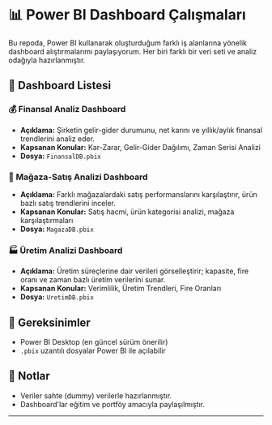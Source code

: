 # 📊 Power BI Dashboard Çalışmaları

Bu repoda, Power BI kullanarak oluşturduğum farklı iş alanlarına yönelik dashboard alıştırmalarımı paylaşıyorum. Her biri farklı bir veri seti ve analiz odağıyla hazırlanmıştır.

## 📁 Dashboard Listesi

### 💰 Finansal Analiz Dashboard
- **Açıklama:** Şirketin gelir-gider durumunu, net karını ve yıllık/aylık finansal trendlerini analiz eder.
- **Kapsanan Konular:** Kar-Zarar, Gelir-Gider Dağılımı, Zaman Serisi Analizi
- **Dosya:** `FinansalDB.pbix`

### 🛒 Mağaza-Satış Analizi Dashboard
- **Açıklama:** Farklı mağazalardaki satış performanslarını karşılaştırır, ürün bazlı satış trendlerini inceler.
- **Kapsanan Konular:** Satış hacmi, ürün kategorisi analizi, mağaza karşılaştırmaları
- **Dosya:** `MagazaDB.pbix`

### 🏭 Üretim Analizi Dashboard
- **Açıklama:** Üretim süreçlerine dair verileri görselleştirir; kapasite, fire oranı ve zaman bazlı üretim verilerini sunar.
- **Kapsanan Konular:** Verimlilik, Üretim Trendleri, Fire Oranları
- **Dosya:** `UretimDB.pbix`

## 🧰 Gereksinimler

- Power BI Desktop (en güncel sürüm önerilir)
- `.pbix` uzantılı dosyalar Power BI ile açılabilir

## 🔎 Notlar

- Veriler sahte (dummy) verilerle hazırlanmıştır.
- Dashboard'lar eğitim ve portföy amacıyla paylaşılmıştır.

---

